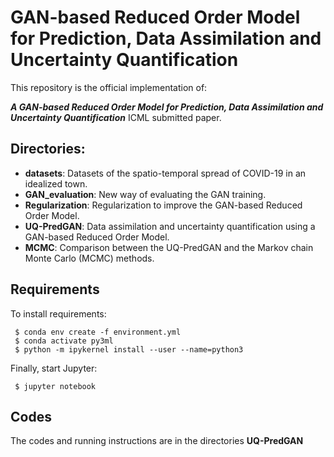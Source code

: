 # GAN-based Reduced Order Model for Prediction, Data Assimilation and Uncertainty Quantification

This repository is the official implementation of: 

***A GAN-based Reduced Order Model for Prediction, Data Assimilation and Uncertainty Quantification*** ICML submitted paper.

## Directories:

- **datasets**: Datasets of the spatio-temporal spread of COVID-19 in an idealized town. 
- **GAN_evaluation**: New way of evaluating the GAN training. 
- **Regularization**: Regularization to improve the GAN-based Reduced Order Model. 
- **UQ-PredGAN**: Data assimilation and uncertainty quantification using a GAN-based Reduced Order Model.
- **MCMC**: Comparison between the UQ-PredGAN and the Markov chain Monte Carlo (MCMC) methods.

## Requirements

To install requirements:

```setup
 $ conda env create -f environment.yml 
 $ conda activate py3ml
 $ python -m ipykernel install --user --name=python3
```

Finally, start Jupyter:

```start
 $ jupyter notebook
```
## Codes

The codes and running instructions are in the directories **UQ-PredGAN**


